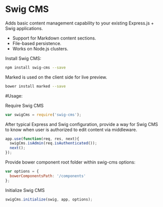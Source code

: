 Swig CMS
========

Adds basic content management capability to your existing Express.js + Swig applications.

- Support for Markdown content sections.
- File-based persistence.
- Works on Node.js clusters.

Install Swig CMS:

```sh
npm install swig-cms --save
```

Marked is used on the client side for live preview.

```sh
bower install marked --save
```

#Usage:


Require Swig CMS
```js
var swigCms = require('swig-cms');
```

After typical Express and Swig configuration, provide a way for Swig CMS to know when user is authorized to edit content via middleware.

```js
app.use(function(req, res, next){
  swigCms.isAdmin(req.isAuthenticated());
  next();
});
````

Provide bower component root folder within swig-cms options:

```js
var options = {
  bowerComponentsPath: '/components'
};
```

Initialize Swig CMS

```js
swigCms.initialize(swig, app, options);
````

